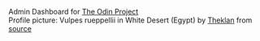 Admin Dashboard for [The Odin Project](https://www.theodinproject.com/lessons/node-path-intermediate-html-and-css-admin-dashboard)\
Profile picture: Vulpes rueppellii in White Desert (Egypt) by [Theklan](https://commons.wikimedia.org/wiki/User:Theklan) from [source](https://commons.wikimedia.org/wiki/File:Desert_fox_(Vulpes_rueppellii)_cropped.jpg)
